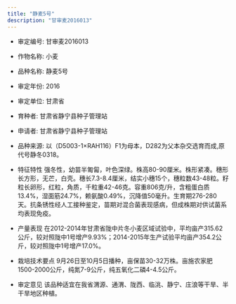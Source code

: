 ```yaml
---
title: "静麦5号"
description: "甘审麦2016013"
---
```

* 审定编号:  甘审麦2016013

*  作物名称:  小麦

*  品种名称:  静麦5号

*  审定年份:  2016

*  审定单位:  甘肃省

* 育种者:  甘肃省静宁县种子管理站

*  申请者:  甘肃省静宁县种子管理站

*  品种来源:  以（D5003-1×RAH116）F1为母本，D282为父本杂交选育而成,原代号静冬0318。

*  特征特性
强冬性，幼苗半匍匐，叶色深绿。株高80-90厘米。株形紧凑。穗形长方形，无芒，白壳。穗长7.3-8.4厘米，结实小穗15个，穗粒数43-48粒。籽粒长卵形，红粒，角质，千粒重42-46克。容重806克/升，含粗蛋白质13.4%，湿面筋24.7%，赖氨酸0.49%，沉降值50毫升。生育期276-280天。抗条锈性经人工接种鉴定，苗期对混合菌表现感病，但成株期对供试菌系均表现免疫。

*  产量表现
在2012-2014年甘肃省陇中片冬小麦区域试验中，平均亩产315.62公斤，较对照陇中1号增产9.93%；2014-2015年生产试验平均亩产354.2公斤，较对照陇中1号增产17.0%。

*  栽培技术要点
9月26日至10月5日播种，亩保苗30-32万株。亩施农家肥1500-2000公斤，纯氮7-9公斤，纯五氧化二磷4-4.5公斤。

*  审定意见
该品种适宜在我省渭源、通渭、陇西、临洮、静宁、庄浪等干旱、半干旱地区种植。

